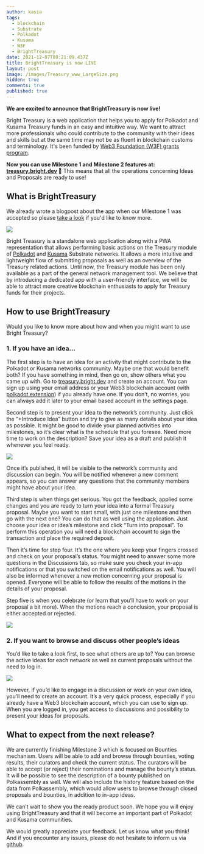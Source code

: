 ```yaml
---
author: kasia
tags:
  - blockchain
  - Substrate
  - Polkadot
  - Kusama
  - W3F
  - BrightTreasury
date: 2021-12-07T09:21:09.437Z
title: BrightTreasury is now LIVE
layout: post
image: /images/Treasury_www_LargeSize.png
hidden: true
comments: true
published: true
---
```

**We are excited to announce that BrightTreasury is now live!**

Bright Treasury is a web application that helps you to apply for Polkadot and Kusama Treasury funds in an easy and intuitive way. We want to attract more professionals who could contribute to the community with their ideas and skills but at the same time may not be as fluent in blockchain customs and terminology. It's been funded by [Web3 Foundation (W3F) grants program](https://web3.foundation/grants/).

**Now you can use Milestone 1 and Milestone 2 features at: [treasury.bright.dev](https://treasury.bright.dev/) 🎉** This means that all the operations concerning Ideas and Proposals are ready to use! 

## What is BrightTreasury

We already wrote a blogpost about the app when our Milestone 1 was accepted so please [take a look](https://brightinventions.pl/blog/bright-treasury-a-treasury-module-application-funded-by-a-w3f-foundation-grant/) if you'd like to know more.

![](https://lh4.googleusercontent.com/YHLnXFWM1CPpI4lSYNXXjsPyHGNMfTcVQrHqShN2I4faQN46a419CcrYMOsntwV_UXq5g6Pv1po8Ofo9H8GGxd1C5Rb427B0oC_jeQpwVCky5uzUwkHGuPXT8okQuFk9BWogMkNx)

Bright Treasury is a standalone web application along with a PWA representation that allows performing basic actions on the Treasury module of [Polkadot](https://polkadot.network/) and [Kusama](https://kusama.network/) Substrate networks. It allows a more intuitive and lightweight flow of submitting proposals as well as an overview of the Treasury related actions. Until now, the Treasury module has been only available as a part of the general network management tool. We believe that by introducing a dedicated app with a user-friendly interface, we will be able to attract more creative blockchain enthusiasts to apply for Treasury funds for their projects. 

## How to use BrightTreasury

Would you like to know more about how and when you might want to use Bright Treasury? 

### 1. If you have an idea...

The first step is to have an idea for an activity that might contribute to the Polkadot or Kusama networks community. Maybe one that would benefit both? If you have something in mind, then go on, show others what you came up with. Go to [treasury.bright.dev](https://treasury.bright.dev) and create an account. You can sign up using your email address or your Web3 blockchain account (with [polkadot extension](https://polkadot.js.org/extension/)) if you already have one. If you don’t, no worries, you can always add it later to your email based account in the settings page. 

Second step is to present your idea to the network’s community. Just click the “+Introduce Idea” button and try to give as many details about your idea as possible. It might be good to divide your planned activities into milestones, so it’s clear what is the schedule that you foresee. Need more time to work on the description? Save your idea as a draft and publish it whenever you feel ready. 

![](https://lh4.googleusercontent.com/Vx7206T3VvWdunzdp2qaX_str1cXAV0IzFqR7g76X4mikCCzAobHKUhtOZ7ZPqhtcRMeDHYSLh1dO4mZ6CSBjWeJQXP5uDu2F6AMakDqyt51yKcGaSCparypz0RTDsZsRvhPHdxI)

Once it’s published, it will be visible to the network’s community and discussion can begin. You will be notified whenever a new comment appears, so you can answer any questions that the community members might have about your idea. 

Third step is when things get serious. You got the feedback, applied some changes and you are ready to turn your idea into a formal Treasury proposal. Maybe you want to start small, with just one milestone and then go with the next one? You can do that as well using the application. Just choose your idea or idea’s milestone and click “Turn into proposal”. To perform this operation you will need a blockchain account to sign the transaction and place the required deposit. 

Then it’s time for step four. It’s the one where you keep your fingers crossed and check on your proposal’s status. You might need to answer some more questions in the Discussions tab, so make sure you check your in-app notifications or that you switched on the email notifications as well. You will also be informed whenever a new motion concerning your proposal is opened. Everyone will be able to follow the results of the motions in the details of your proposal. 

Step five is when you celebrate (or learn that you’ll have to work on your proposal a bit more). When the motions reach a conclusion, your proposal is either accepted or rejected. 

![](https://lh5.googleusercontent.com/iUckpLAJOhfn1cSi6PmIR1TmCLT_fiOFcIbbUV-gEKzpOPnCawhrquXTs8JWkwIkg6GdDyTRgG8_lfEL1KwMregKejxcegfiFgjepWklJSW03yDjlj3cq2K3IfHo4H6Poo6sI1fV)

### 2. If you want to browse and discuss other people’s ideas

You’d like to take a look first, to see what others are up to? You can browse the active ideas for each network as well as current proposals without the need to log in. 

![](https://lh3.googleusercontent.com/Jo9WF5zPe82v1HjEOeE5o6lD8k4okn1Srcrpp66kWbvYrAFTjKbPC9heG92k-lUC3z1-a4XujjtGGShdjcoSJZqA_aqcQK6sTfPnNdUf3wbvP0x4HBWs1fBlFHyktZn-iRNyy6fE)

However, if you’d like to engage in a discussion or work on your own idea, you’ll need to create an account. It’s a very quick process, especially if you already have a Web3 blockchain account, which you can use to sign up. When you are logged in, you get access to discussions and possibility to present your ideas for proposals.

## What to expect from the next release?

We are currently finishing Milestone 3 which is focused on Bounties mechanism. Users will be able to add and browse through bounties, voting results, their curators and check the current status. The curators will be able to accept (or reject) their nominations and manage the bounty’s status. It will be possible to see the description of a bounty published on Polkassembly as well. We will also include the history feature based on the data from Polkassembly, which would allow users to browse through closed proposals and bounties, in addition to in-app ideas. 

We can’t wait to show you the ready product soon. We hope you will enjoy using BrightTreasury and that it will become an important part of Polkadot and Kusama communities. 

We would greatly appreciate your feedback. Let us know what you think! And if you encounter any issues, please do not hesitate to inform us via [github](https://github.com/bright/bright-tresury/issues).